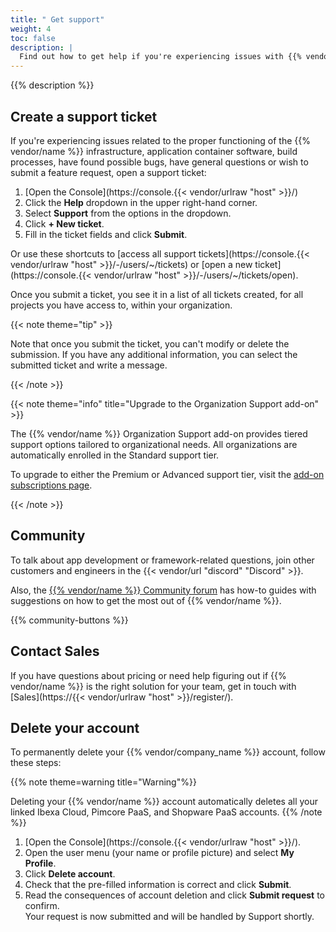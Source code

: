 ```yaml
---
title: " Get support"
weight: 4
toc: false
description: |
  Find out how to get help if you're experiencing issues with {{% vendor/name %}}.
---
```


{{% description %}}


## Create a support ticket

If you're experiencing issues related to the proper functioning of the {{% vendor/name %}} infrastructure, application container software, build processes, have found possible bugs, have general questions or wish to submit a feature request, open a support ticket:

1. [Open the Console](https://console.{{< vendor/urlraw "host" >}}/)
2. Click the **Help** dropdown in the upper right-hand corner.
3. Select **Support** from the options in the dropdown.
4. Click **+ New ticket**.
5. Fill in the ticket fields and click **Submit**.

Or use these shortcuts to [access all support tickets](https://console.{{< vendor/urlraw "host" >}}/-/users/~/tickets)
or [open a new ticket](https://console.{{< vendor/urlraw "host" >}}/-/users/~/tickets/open).

Once you submit a ticket, you see it in a list of all tickets created, for all projects you have access to, within your organization.

{{< note theme="tip" >}}

Note that once you submit the ticket, you can't modify or delete the submission.
If you have any additional information, you can select the submitted ticket and write a message.

{{< /note >}}

{{< note theme="info" title="Upgrade to the Organization Support add-on" >}}

The {{% vendor/name %}} Organization Support add-on provides tiered support options tailored to organizational needs. All organizations are automatically enrolled in the Standard support tier.

To upgrade to either the Premium or Advanced support tier, visit the [add-on subscriptions page](/administration/billing/add-on-subscription#organization-support-add-on).

{{< /note >}}

## Community

To talk about app development or framework-related questions,
join other customers and engineers in the {{< vendor/url "discord" "Discord" >}}.

Also, the [{{% vendor/name %}} Community forum](https://community.platform.sh/) has how-to guides with suggestions
on how to get the most out of {{% vendor/name %}}.

{{% community-buttons %}}

## Contact Sales

If you have questions about pricing or need help figuring out if {{% vendor/name %}} is the right solution for your team,
get in touch with [Sales](https://{{< vendor/urlraw "host" >}}/register/).

## Delete your account

To permanently delete your {{% vendor/company_name %}} account, follow these steps:

{{% note theme=warning title="Warning"%}}

Deleting your {{% vendor/name %}} account automatically deletes all your linked Ibexa Cloud, Pimcore PaaS, and Shopware PaaS accounts.
{{% /note %}}

1. [Open the Console](https://console.{{< vendor/urlraw "host" >}}/).
2. Open the user menu (your name or profile picture) and select **My Profile**.
3. Click **Delete account**.
4. Check that the pre-filled information is correct and click **Submit**.
5. Read the consequences of account deletion and click **Submit request** to confirm.</br>
   Your request is now submitted and will be handled by Support shortly.


